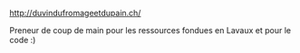 http://duvindufromageetdupain.ch/

Preneur de coup de main pour les ressources fondues en Lavaux et pour le code :)
